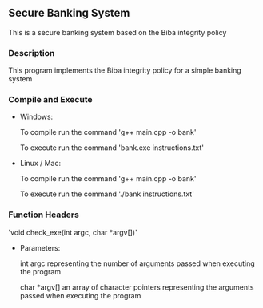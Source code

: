 
## Secure Banking System

This is a secure banking system based on the Biba integrity policy

### Description

This program implements the Biba integrity policy for a simple banking system

### Compile and Execute

- Windows:

	To compile run the command 'g++ main.cpp -o bank'

	To execute run the command 'bank.exe instructions.txt'

- Linux / Mac:

	To compile run the command 'g++ main.cpp -o bank'

	To execute run the command './bank instructions.txt'

### Function Headers

'void check_exe(int argc, char *argv[])'

- Parameters:

	int argc representing the number of arguments passed when executing the program

	char *argv[] an array of character pointers representing the arguments passed when executing the program
